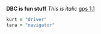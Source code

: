 **DBC is fun stuff**
*This is italic*
[gps 1.1](https://github.com/Sabron13/phase-0-gps-1)

```ruby
kurt = "driver"
tara = "navigator"
```